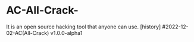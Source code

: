 # AC-All-Crack-
It is an open source hacking tool that anyone can use.
[history]
#2022-12-02-AC(All-Crack) v1.0.0-alpha1

